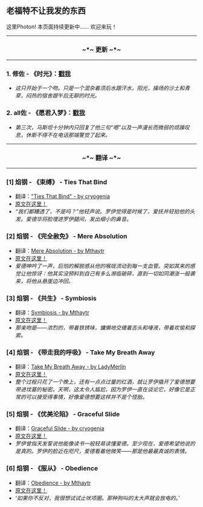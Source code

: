 ## 老福特不让我发的东西
这里Photon!
本页面持续更新中……
欢迎来玩！

---
### <center> ~*~ 更新 ~*~ </center>
---

###  1. 修佐 - 《时光》：[戳我](https://thisisphoton.github.io/Stories-of-RoyEd/time.html) 
* *这只开始于一个吻。只是一个混杂着须后水跟汗水，阳光，操场的沙土和青草，闷热的宿舍跟午后无聊的时光。*

### 2. all佐 - 《愿君入梦》：[戳我](https://thisisphoton.github.io/Stories-of-RoyEd/dream.html)
* *第三次，马斯坦十分钟内只回复了他三句“嗯”以及一声漫长而微弱的烦躁叹息，休斯不得不在电话那端警觉了起来。*

---
### <center> ~*~ 翻译 ~*~ </center>
---

### [1] 焰钢 - 《束缚》 - Ties That Bind
* 翻译：["Ties That Bind" - by cryogenia](https://thisisphoton.github.io/Stories-of-RoyEd/ties-that-bind.html)
* [原文在这里！](https://cryogenia.livejournal.com/225257.html)
* *“我们都糟透了，不是吗？”他轻声说。罗伊觉得是时候了，爱抚并轻拍他的头发。爱德华将脸埋进罗伊腿间，发出细小的鼻音。*

### [2] 焰钢 - 《完全赦免》 - Mere Absolution
* 翻译：[Mere Absolution - by Mthaytr](https://thisisphoton.github.io/Stories-of-RoyEd/mere-absolution.html)
* [原文在这里！](https://archiveofourown.org/works/8584720?view_adult=true)
* *爱德呻吟了一声，后怕的解脱感从他的喉咙流动到每一支血管。突如其来的感觉让他惊讶：他其实没预料到自己有多么濒临破碎，直到一切如同潮涨一般袭来，将他从悬崖边冲回。*

### [3] 焰钢 - 《共生》 - Symbiosis
* 翻译：[Symbiosis - by Mthaytr](https://thisisphoton.github.io/Stories-of-RoyEd/symbiosis.html)
* [原文在这里！](https://archiveofourown.org/works/7216060?hide_banner=true)
* *那亲吻是——浓烈的，带着铁锈味，慵懒地交缠着舌头和唾液，带着欢愉和探索。*

### [4] 焰钢 - 《带走我的呼吸》 - Take My Breath Away
* 翻译：[Take My Breath Away - by LadyMerlin](https://thisisphoton.github.io/Stories-of-RoyEd/TakeMyBreathAway.html)
* [原文在这里！](https://archiveofourown.org/works/22786765?view_adult=true)
* *整个过程只花了一个晚上，还有一点点过量的红酒，就让罗伊撬开了爱德想要带进坟墓的秘密。天啊，这太令人尴尬，因为罗伊一直在谈论它，好像它是正常的可以接受得事情，好像爱德想要这样并不是个怪胎。*

### [5] 焰钢 - 《优美沦陷》 - Graceful Slide
* 翻译：[Graceful Slide - by cryogenia](https://thisisphoton.github.io/Stories-of-RoyEd/graceful-slide.html)
* [原文在这里！](https://cryogenia.livejournal.com/237148.html)
* *罗伊曾指天发誓说他能像读书一般轻易读懂爱德。至少现在，爱德希望他说的是真的。罗伊的脸近在咫尺，爱德看着他微笑——那是他最最真诚的表情。*

### [6] 焰钢 - 《服从》 - Obedience 
* 翻译：[Obedience - by Mthaytr](https://thisisphoton.github.io/Stories-of-RoyEd/obedience.html)
* [原文在这里！](https://archiveofourown.org/works/2836004)
* *‘如果你不反对，我很想试试止吠项圈。那种狗叫的太大声就会放电的。’*

<!--
### [6] 焰钢 - 《》 - 
* 翻译：[]()
* [原文在这里！]()
* **
-->
